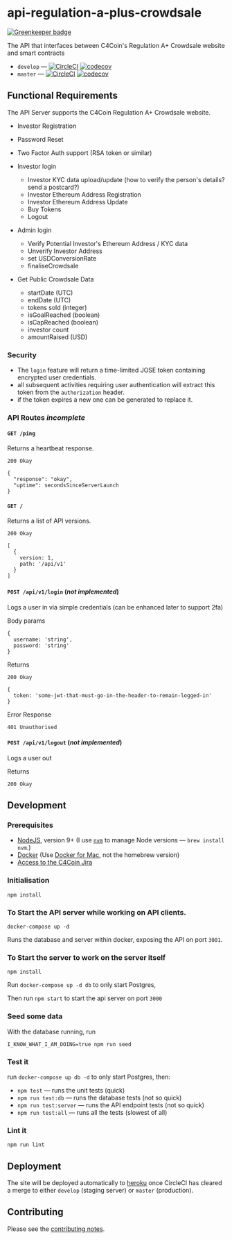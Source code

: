 # api-regulation-a-plus-crowdsale

[![Greenkeeper badge](https://badges.greenkeeper.io/C4Coin/api-regulation-a-plus-crowdsale.svg)](https://greenkeeper.io/)

The API that interfaces between C4Coin's Regulation A+ Crowdsale website and smart contracts

* `develop` — [![CircleCI](https://circleci.com/gh/C4Coin/api-regulation-a-plus-crowdsale/tree/develop.svg?style=svg)](https://circleci.com/gh/C4Coin/api-regulation-a-plus-crowdsale/tree/develop) [![codecov](https://codecov.io/gh/C4Coin/api-regulation-a-plus-crowdsale/branch/develop/graph/badge.svg)](https://codecov.io/gh/C4Coin/api-regulation-a-plus-crowdsale)
* `master` — [![CircleCI](https://circleci.com/gh/C4Coin/api-regulation-a-plus-crowdsale/tree/master.svg?style=svg)](https://circleci.com/gh/C4Coin/api-regulation-a-plus-crowdsale/tree/master) [![codecov](https://codecov.io/gh/C4Coin/api-regulation-a-plus-crowdsale/branch/master/graph/badge.svg)](https://codecov.io/gh/C4Coin/api-regulation-a-plus-crowdsale)

## Functional Requirements

The API Server supports the C4Coin Regulation A+ Crowdsale website.

* Investor Registration
* Password Reset
* Two Factor Auth support (RSA token or similar)
* Investor login

  - Investor KYC data upload/update (how to verify the person's details?  send a postcard?)
  - Investor Ethereum Address Registration
  - Investor Ethereum Address Update
  - Buy Tokens
  - Logout

* Admin login

  - Verify Potential Investor's Ethereum Address / KYC data
  - Unverify Investor Address
  - set USDConversionRate
  - finaliseCrowdsale

* Get Public Crowdsale Data

  - startDate (UTC)
  - endDate (UTC)
  - tokens sold (integer)
  - isGoalReached (boolean)
  - isCapReached (boolean)
  - investor count
  - amountRaised (USD)

### Security

* The `login` feature will return a time-limited JOSE token containing encrypted user credentials.
* all subsequent activities requiring user authentication will extract this token from the `authorization` header.
* if the token expires a new one can be generated to replace it.

### API Routes _incomplete_

#### `GET /ping`

Returns a heartbeat response.

    200 Okay

    {
      "response": "okay",
      "uptime": secondsSinceServerLaunch
    }

#### `GET /`

Returns a list of API versions.

    200 Okay

    [
      {
        version: 1,
        path: '/api/v1'
      }
    ]

#### `POST /api/v1/login` (_not implemented_)

Logs a user in via simple credentials (can be enhanced later to support 2fa)

Body params

    {
      username: 'string',
      password: 'string'
    }

Returns

    200 Okay

    {
      token: 'some-jwt-that-must-go-in-the-header-to-remain-logged-in'
    }

Error Response

    401 Unauthorised

#### `POST /api/v1/logout` (_not implemented_)

Logs a user out

Returns

    200 Okay

## Development

### Prerequisites

* [NodeJS](htps://nodejs.org), version 9+ (I use [`nvm`](https://github.com/creationix/nvm) to manage Node versions — `brew install nvm`.)
* [Docker](https://www.docker.com) (Use [Docker for Mac](https://docs.docker.com/docker-for-mac/), not the homebrew version)
* [Access to the C4Coin Jira](https://c4coin.atlassian.net)

### Initialisation

    npm install

### To Start the API server while working on API clients.

    docker-compose up -d

Runs the database and server within docker, exposing the API on port `3001`.

### To Start the server to work on the server itself

    npm install

Run `docker-compose up -d db` to only start Postgres,

Then run `npm start` to start the api server on port `3000`

### Seed some data

With the database running, run

    I_KNOW_WHAT_I_AM_DOING=true npm run seed

### Test it

run `docker-compose up db -d` to only start Postgres, then:

* `npm test` — runs the unit tests (quick)
* `npm run test:db` — runs the database tests (not so quick)
* `npm run test:server` — runs the API endpoint tests (not so quick)
* `npm run test:all` — runs all the tests (slowest of all)

### Lint it

    npm run lint

## Deployment

The site will be deployed automatically to [heroku](https://heroku.com) once CircleCI has cleared a merge to either `develop` (staging server) or `master` (production).

## Contributing

Please see the [contributing notes](CONTRIBUTING.md).
